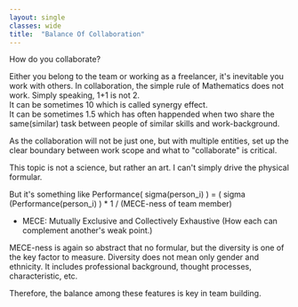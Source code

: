 ```yaml
---
layout: single
classes: wide
title:  "Balance Of Collaboration"
---
```


How do you collaborate? </br>

Either you belong to the team or working as a freelancer,
it's inevitable you work with others.
In collaboration, the simple rule of Mathematics does not work.
Simply speaking, 1+1 is not 2. </br>
It can be sometimes 10 which is called synergy effect. </br>
It can be sometimes 1.5 which has often happended when two share the same(similar) task between people of similar skills and work-background. </br>

As the collaboration will not be just one, but with multiple entities, set up the clear boundary between work scope and what to "collaborate" is critical.

This topic is not a science, but rather an art.
I can't simply drive the physical formular.

But it's something like 
Performance( sigma(person_i) ) =  ( sigma (Performance(person_i) ) * 1 / (MECE-ness of team member)

* MECE: Mutually Exclusive and Collectively Exhaustive (How each can complement another's weak point.)

MECE-ness is again so abstract that no formular, but the diversity is one of the key factor to measure.
Diversity does not mean only gender and ethnicity. It includes professional background, thought processes, characteristic, etc.

Therefore, the balance among these features is key in team building. 